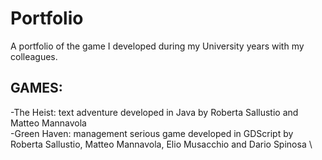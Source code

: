 # Portfolio
 A portfolio of the game I developed during my University years with my colleagues.

## GAMES:
-The Heist: text adventure developed in Java by Roberta Sallustio and Matteo Mannavola\
-Green Haven: management serious game developed in GDScript by Roberta Sallustio, Matteo Mannavola, Elio Musacchio and Dario Spinosa \
